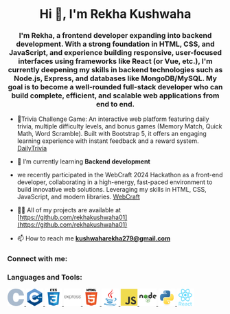 <h1 align="center">Hi 👋, I'm Rekha Kushwaha</h1>
<h3 align="center">I'm Rekha, a frontend developer expanding into backend development. With a strong foundation in HTML, CSS, and JavaScript, and experience building responsive, user-focused interfaces using frameworks like React (or Vue, etc.), I'm currently deepening my skills in backend technologies such as Node.js, Express, and databases like MongoDB/MySQL. My goal is to become a well-rounded full-stack developer who can build complete, efficient, and scalable web applications from end to end.</h3>

- 🔭Trivia Challenge Game: An interactive web platform featuring daily trivia, multiple difficulty levels, and bonus games (Memory Match, Quick Math, Word Scramble). Built with Bootstrap 5, it offers an engaging learning experience with instant feedback and a reward system. [DailyTrivia](https://rekhakushwaha01.github.io/CodeCircuit-Hackathon/)

- 🌱 I’m currently learning **Backend development**

- we recently participated in the WebCraft 2024 Hackathon as a front-end developer, collaborating in a high-energy, fast-paced environment to build innovative web solutions. Leveraging my skills in HTML, CSS, JavaScript, and modern libraries. [WebCraft](https://rekhakushwaha01.github.io/webcraft-2024/)

- 👨‍💻 All of my projects are available at [https://github.com/rekhakushwaha01](https://github.com/rekhakushwaha01)

- 📫 How to reach me **kushwaharekha279@gmail.com**

<h3 align="left">Connect with me:</h3>
<p align="left">
</p>

<h3 align="left">Languages and Tools:</h3>
<p align="left"> <a href="https://www.cprogramming.com/" target="_blank" rel="noreferrer"> <img src="https://raw.githubusercontent.com/devicons/devicon/master/icons/c/c-original.svg" alt="c" width="40" height="40"/> </a> <a href="https://www.w3schools.com/cpp/" target="_blank" rel="noreferrer"> <img src="https://raw.githubusercontent.com/devicons/devicon/master/icons/cplusplus/cplusplus-original.svg" alt="cplusplus" width="40" height="40"/> </a> <a href="https://www.w3schools.com/css/" target="_blank" rel="noreferrer"> <img src="https://raw.githubusercontent.com/devicons/devicon/master/icons/css3/css3-original-wordmark.svg" alt="css3" width="40" height="40"/> </a> <a href="https://expressjs.com" target="_blank" rel="noreferrer"> <img src="https://raw.githubusercontent.com/devicons/devicon/master/icons/express/express-original-wordmark.svg" alt="express" width="40" height="40"/> </a> <a href="https://www.w3.org/html/" target="_blank" rel="noreferrer"> <img src="https://raw.githubusercontent.com/devicons/devicon/master/icons/html5/html5-original-wordmark.svg" alt="html5" width="40" height="40"/> </a> <a href="https://www.java.com" target="_blank" rel="noreferrer"> <img src="https://raw.githubusercontent.com/devicons/devicon/master/icons/java/java-original.svg" alt="java" width="40" height="40"/> </a> <a href="https://developer.mozilla.org/en-US/docs/Web/JavaScript" target="_blank" rel="noreferrer"> <img src="https://raw.githubusercontent.com/devicons/devicon/master/icons/javascript/javascript-original.svg" alt="javascript" width="40" height="40"/> </a> <a href="https://nodejs.org" target="_blank" rel="noreferrer"> <img src="https://raw.githubusercontent.com/devicons/devicon/master/icons/nodejs/nodejs-original-wordmark.svg" alt="nodejs" width="40" height="40"/> </a> <a href="https://www.python.org" target="_blank" rel="noreferrer"> <img src="https://raw.githubusercontent.com/devicons/devicon/master/icons/python/python-original.svg" alt="python" width="40" height="40"/> </a> <a href="https://reactjs.org/" target="_blank" rel="noreferrer"> <img src="https://raw.githubusercontent.com/devicons/devicon/master/icons/react/react-original-wordmark.svg" alt="react" width="40" height="40"/> </a> </p>
